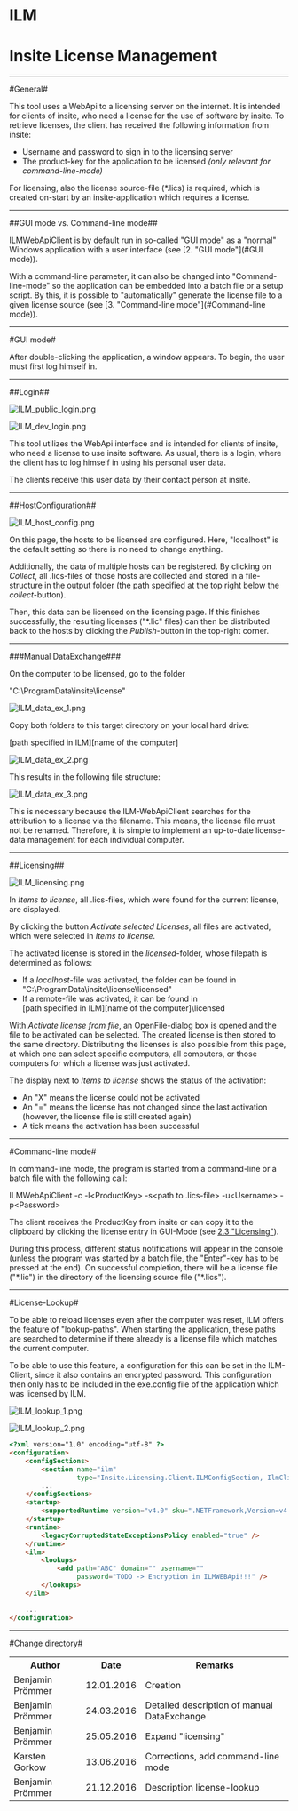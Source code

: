 <h1>ILM</h1>  

<h1>Insite License Management</h1>




---  
#General#

This tool uses a WebApi to a licensing server on the internet. It is intended for clients of insite, who need a license for the use of software by insite. To retrieve licenses, the client has received the following information from insite:

*  Username and password to sign in to the licensing server
*  The product-key for the application to be licensed *(only relevant for command-line-mode)*

For licensing, also the license source-file (&#42;.lics) is required, which is created on-start by an insite-application which requires a license.

---  
##GUI mode vs. Command-line mode##

ILMWebApiClient is by default run in so-called "GUI mode" as a "normal" Windows application with a user interface (see [2. "GUI mode"](#GUI mode)).  

With a command-line parameter, it can also be changed into "Command-line-mode" so the application can be embedded into a batch file or a setup script. By this, it is possible to "automatically" generate the license file to a given license source (see [3. "Command-line mode"](#Command-line mode)).

---  
#GUI mode#

<a name="GUI mode"></a>
After double-clicking the application, a window appears. To begin, the user must first log himself in.

---  
##Login##


![ILM_public_login.png](../images/ILM_public_login.png)


![ILM_dev_login.png](../images/ILM_dev_login.png)
  

This tool utilizes the WebApi interface and is intended for clients of insite, who need a license to use insite software. As usual, there is a login, where the client has to log himself in using his personal user data.  

The clients receive this user data by their contact person at insite.

---  
##HostConfiguration##


![ILM_host_config.png](../images/ILM_host_config.png)
  

On this page, the hosts to be licensed are configured. Here, "localhost" is the default setting so there is no need to change anything.
  

Additionally, the data of multiple hosts can be registered. By clicking on *Collect*, all .lics-files of those hosts are collected and stored in a file-structure in the output folder (the path specified at the top right below the *collect*-button).
  

Then, this data can be licensed on the licensing page. If this finishes successfully, the resulting licenses ("&#42;.lic" files) can then be distributed back to the hosts by clicking the *Publish*-button in the top-right corner.  

---  
###Manual DataExchange###

On the computer to be licensed, go to the folder  

"C:\ProgramData\insite\license"


![ILM_data_ex_1.png](../images/ILM_data_ex_1.png)

Copy both folders to this target directory on your local hard drive:  

[path specified in ILM]\[name of the computer]


![ILM_data_ex_2.png](../images/ILM_data_ex_2.png)

This results in the following file structure:


![ILM_data_ex_3.png](../images/ILM_data_ex_3.png)

This is necessary because the ILM-WebApiClient searches for the attribution to a license via the filename. This means, the license file must not be renamed. Therefore, it is simple to implement an up-to-date license-data management for each individual computer.

---  
##Licensing##

<a name="licensing"></a>


![ILM_licensing.png](../images/ILM_licensing.png)

In *Items to license*, all .lics-files, which were found for the current license, are displayed.  

By clicking the button *Activate selected Licenses*, all files are activated, which were selected in *Items to license*.  

The activated license is stored in the *licensed*-folder, whose filepath is determined as follows:

*  If a *localhost*-file was activated, the folder can be found in  
	"C:\ProgramData\insite\license\licensed"
*  If a remote-file was activated, it can be found in  
	[path specified in ILM]\[name of the computer]\licensed

With *Activate license from file*, an OpenFile-dialog box is opened and the file to be activated can be selected. The created license is then stored to the same directory. Distributing the licenses is also possible from this page, at which one can select specific computers, all computers, or those computers for which a license was just activated.  

The display next to *Items to license* shows the status of the activation:

*  An "X" means the license could not be activated
*  An "=" means the license has not changed since the last activation (however, the license file is still created again)
*  A tick means the activation has been successful

---  
#Command-line mode#

<a name="Command-line mode"></a>
In command-line mode, the program is started from a command-line or a batch file with the following call:
  

ILMWebApiClient -c -l&#60;ProductKey&#62; -s&#60;path to .lics-file&#62; -u&#60;Username&#62; -p&#60;Password&#62;
  

The client receives the ProductKey from insite or can copy it to the clipboard by clicking the license entry in GUI-Mode (see [2.3 "Licensing"](#licensing)).
  

During this process, different status notifications will appear in the console (unless the program was started by a batch file, the "Enter"-key has to be pressed at the end). On successful completion, there will be a license file ("&#42;.lic") in the directory of the licensing source file ("&#42;.lics").

---  
#License-Lookup#

To be able to reload licenses even after the computer was reset, ILM offers the feature of "lookup-paths". When starting the application, these paths are searched to determine if there already is a license file which matches the current computer.  

To be able to use this feature, a configuration for this can be set in the ILM-Client, since it also contains an encrypted password. This configuration then only has to be included in the exe.config file of the application which was licensed by ILM.
  


![ILM_lookup_1.png](../images/ILM_lookup_1.png)


![ILM_lookup_2.png](../images/ILM_lookup_2.png)

  
```html
<?xml version="1.0" encoding="utf-8" ?>
<configuration>
    <configSections>
        <section name="ilm"
                 type="Insite.Licensing.Client.ILMConfigSection, IlmClient"/>
        ...
    </configSections>
    <startup>
        <supportedRuntime version="v4.0" sku=".NETFramework,Version=v4.5.2" />
    </startup>
    <runtime>
        <legacyCorruptedStateExceptionsPolicy enabled="true" />
    </runtime>
    <ilm>
        <lookups>
            <add path="ABC" domain="" username=""
                 password="TODO -> Encryption in ILMWEBApi!!!" />
        </lookups>
    </ilm>

    ...
</configuration>
```  


---  
#Change directory#

<table><tr><th>Author </th><th> Date </th><th> Remarks</th></tr>
<tr><td>Benjamin Prömmer </td><td> 12.01.2016 </td><td> Creation</td></tr>
<tr><td>Benjamin Prömmer </td><td> 24.03.2016 </td><td> Detailed description of manual DataExchange</td></tr>
<tr><td>Benjamin Prömmer </td><td> 25.05.2016 </td><td> Expand "licensing"</td></tr>
<tr><td>Karsten Gorkow </td><td> 13.06.2016 </td><td> Corrections, add command-line mode</td></tr>
<tr><td>Benjamin Prömmer </td><td> 21.12.2016 </td><td> Description license-lookup</td></tr>
</table>